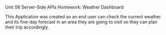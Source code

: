 Unit 06 Server-Side APIs Homework: Weather Dashboard

This Application was created so an end user can check the current weather and its five-day forecast in an area they are going to visit so they can plan their trip accordingly.
